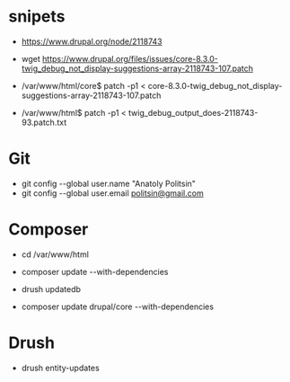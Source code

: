 # snipets

* https://www.drupal.org/node/2118743
* wget https://www.drupal.org/files/issues/core-8.3.0-twig_debug_not_display-suggestions-array-2118743-107.patch
* /var/www/html/core$ patch -p1 < core-8.3.0-twig_debug_not_display-suggestions-array-2118743-107.patch

* /var/www/html$ patch -p1 < twig_debug_output_does-2118743-93.patch.txt

# Git
  * git config --global user.name "Anatoly Politsin"
  * git config --global user.email politsin@gmail.com

# Composer
  * cd /var/www/html
  * composer update --with-dependencies
  * drush updatedb
  
  * composer update drupal/core --with-dependencies

# Drush
  * drush entity-updates
